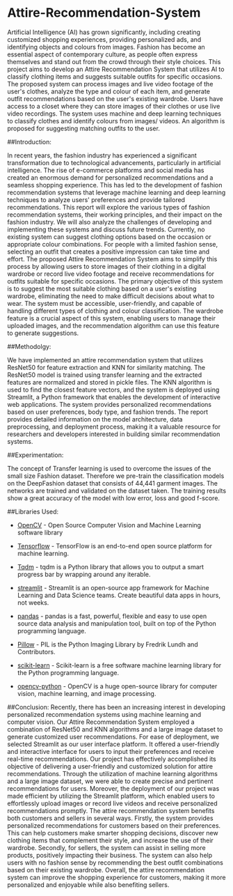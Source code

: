# Attire-Recommendation-System

Artificial Intelligence (AI) has grown significantly, including creating customized shopping experiences, providing personalized ads, and identifying objects and colours from images. Fashion has become an essential aspect of contemporary culture, as people often express themselves and stand out from the crowd through their style choices. This project aims to develop an Attire Recommendation System that utilizes AI to classify clothing items and suggests suitable outfits for specific occasions. The proposed system can process images and live video footage of the user's clothes, analyze the type and colour of each item, and generate outfit recommendations based on the user's existing wardrobe. Users have access to a closet where they can store images of their clothes or use live video recordings. The system uses machine and deep learning techniques to classify clothes and identify colours from images/ videos. An algorithm is proposed for suggesting matching outfits to the user.

##Introduction:

In recent years, the fashion industry has experienced a significant transformation due to technological advancements, particularly in artificial intelligence. The rise of e-commerce platforms and social media has created an enormous demand for personalized recommendations and a seamless shopping experience. This has led to the development of fashion recommendation systems that leverage machine learning and deep learning techniques to analyze users' preferences and provide tailored recommendations. This report will explore the various types of fashion recommendation systems, their working principles, and their impact on the fashion industry. We will also analyze the challenges of developing and implementing these systems and discuss future trends.
Currently, no existing system can suggest clothing options based on the occasion or appropriate colour combinations. For people with a limited fashion sense, selecting an outfit that creates a positive impression can take time and effort. The proposed Attire Recommendation System aims to simplify this process by allowing users to store images of their clothing in a digital wardrobe or record live video footage and receive recommendations for outfits suitable for specific occasions. The primary objective of this system is to suggest the most suitable clothing based on a user's existing wardrobe, eliminating the need to make difficult decisions about what to wear. The system must be accessible, user-friendly, and
capable of handling different types of clothing and colour classification. The wardrobe feature is a crucial aspect of this system, enabling users to manage their uploaded images, and the recommendation algorithm can use this feature to generate suggestions.

##Methodolgy:

We have implemented an attire recommendation system that utilizes ResNet50 for feature extraction and KNN for similarity matching. The ResNet50 model is trained using transfer learning and the extracted features are normalized and stored in pickle files. The KNN algorithm is used to find the closest feature vectors, and the system is deployed using Streamlit, a Python framework that enables the development of interactive web applications. The system provides personalized recommendations based on user preferences, body type, and fashion trends. The report provides detailed information on the model architecture, data preprocessing, and deployment process, making it a valuable resource for researchers and developers interested in building similar recommendation systems.

##Experimentation:

The concept of Transfer learning is used to overcome the issues of the small size Fashion dataset. Therefore we pre-train the classification models on the DeepFashion dataset that consists of 44,441 garment images. The networks are trained and validated on the dataset taken. The training results show a great accuracy of the model with low error, loss and good f-score.

##Libraries Used:
- [OpenCV]() - Open Source Computer Vision and Machine Learning software library

- [Tensorflow]() - TensorFlow is an end-to-end open source platform for machine learning.

- [Tqdm]() - tqdm is a Python library that allows you to output a smart progress bar by wrapping around any iterable.

- [streamlit]() - Streamlit is an open-source app framework for Machine Learning and Data Science teams. Create beautiful data apps in hours, not weeks.

- [pandas]() - pandas is a fast, powerful, flexible and easy to use open source data analysis and manipulation tool, built on top of the Python programming language.

- [Pillow]() - PIL is the Python Imaging Library by Fredrik Lundh and Contributors.

- [scikit-learn]() - Scikit-learn is a free software machine learning library for the Python programming language.

- [opencv-python]() - OpenCV is a huge open-source library for computer vision, machine learning, and image processing.

##Conclusion:
Recently, there has been an increasing interest in developing personalized recommendation systems using machine learning and computer vision. Our Attire Recommendation System employed a combination of ResNet50 and KNN algorithms and a large image dataset to generate customized user recommendations. For ease of deployment, we selected Streamlit as our user interface platform. It offered a user-friendly and interactive interface for users to input their preferences and receive real-time recommendations.
Our project has effectively accomplished its objective of delivering a user-friendly and customized solution for attire recommendations. Through the utilization of machine learning algorithms and a large image dataset, we were able to create precise and pertinent recommendations for users. Moreover, the deployment of our project was made efficient by utilizing the Streamlit platform, which enabled users to effortlessly upload images or record live videos and receive personalized recommendations promptly.
The attire recommendation system benefits both customers and sellers in several ways. Firstly, the system provides personalized recommendations for customers based on
their preferences. This can help customers make smarter shopping decisions, discover new clothing items that complement their style, and increase the use of their wardrobe. Secondly, for sellers, the system can assist in selling more products, positively impacting their business. The system can also help users with no fashion sense by recommending the best outfit combinations based on their existing wardrobe. Overall, the attire recommendation system can improve the shopping experience for customers, making it more personalized and enjoyable while also benefiting sellers.

